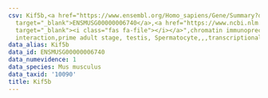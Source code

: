 ```yaml
---
csv: Kif5b,<a href="https://www.ensembl.org/Homo_sapiens/Gene/Summary?db=core;g=ENSMUSG00000006740"
  target="_blank">ENSMUSG00000006740</a>,<a href="https://www.ncbi.nlm.nih.gov/pubmed/25450459"
  target="_blank"><i class="fas fa-file"></i></a>",chromatin immunoprecipitation assay,direct
  interaction,prime adult stage, testis, Spermatocyte,,,transcriptional regulation,
data_alias: Kif5b
data_id: ENSMUSG00000006740
data_numevidence: 1
data_species: Mus musculus
data_taxid: '10090'
title: Kif5b
---
```

